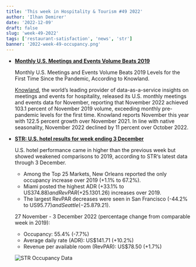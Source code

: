 ```yaml
---
title: 'This week in Hospitality & Tourism #49 2022'
author: 'Ilhan Demirer'
date: '2022-12-09'
draft: false
slug: 'week-49-2022'
tags: ['restaurant-satisfaction', 'news', 'str']
banner: '2022-week-49-occupancy.png'
---
```


- **[Monthly U.S. Meetings and Events Volume Beats 2019](https://www.hospitalitynet.org/news/4113918.html)**

  Monthly U.S. Meetings and Events Volume Beats 2019 Levels for the First Time Since the Pandemic, According to Knowland.

  [Knowland](https://www.knowland.com/), the world’s leading provider of data-as-a-service insights on meetings and events for hospitality, released its U.S. monthly meetings and events data for November, reporting that November 2022 achieved 103.1 percent of November 2019 volume, exceeding monthly pre-pandemic levels for the first time. Knowland reports November this year with 122.5 percent growth over November 2021. In line with native seasonality, November 2022 declined by 11 percent over October 2022.

- **[STR: U.S. hotel results for week ending 3 December](https://str.com/press-release/str-us-hotel-results-week-ending-3-december)**

  U.S. hotel performance came in higher than the previous week but showed weakened comparisons to 2019, according to STR‘s latest data through 3 December.

  - Among the Top 25 Markets, New Orleans reported the only occupancy increase over 2019 (+1.1% to 67.2%).
  - Miami posted the highest ADR (+33.1% to US$374.88) and RevPAR (+25.1% to US$301.26) increases over 2019.
  - The largest RevPAR decreases were seen in San Francisco (-44.2% to US$95.77) and Seattle (-25.8% to US$79.21).

  27 November - 3 December 2022 (percentage change from comparable week in 2019):

  - Occupancy: 55.4% (-7.7%)
  - Average daily rate (ADR): US$141.71 (+10.2%)
  - Revenue per available room (RevPAR): US$78.50 (+1.7%)

  ![STR Occupancy Data](/images/blogimages/2022-week-49-occupancy.png)
